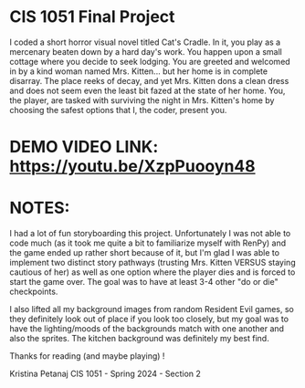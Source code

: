# CIS 1051 Final Project

I coded a short horror visual novel titled Cat's Cradle. In it, you play as a mercenary beaten
down by a hard day's work. You happen upon a small cottage where you decide to seek lodging.
You are greeted and welcomed in by a kind woman named Mrs. Kitten... but her home is in
complete disarray. The place reeks of decay, and yet Mrs. Kitten dons a clean dress and does
not seem even the least bit fazed at the state of her home. You, the player, are tasked with
surviving the night in Mrs. Kitten's home by choosing the safest options that I, the coder, present you.

# DEMO VIDEO LINK: https://youtu.be/XzpPuooyn48

# NOTES:
I had a lot of fun storyboarding this project. Unfortunately I was not able to code much (as it took me quite a bit
to familiarize myself with RenPy) and the game ended up rather short because of it, but I'm glad I was able to implement
two distinct story pathways (trusting Mrs. Kitten VERSUS staying cautious of her) as well as one option where the player
dies and is forced to start the game over. The goal was to have at least 3-4 other "do or die" checkpoints.

I also lifted all my background images from random Resident Evil games, so they definitely look out of place if you look
too closely, but my goal was to have the lighting/moods of the backgrounds match with one another and also the sprites.
The kitchen background was definitely my best find. 

Thanks for reading (and maybe playing) !

Kristina Petanaj
CIS 1051 - Spring 2024 - Section 2
